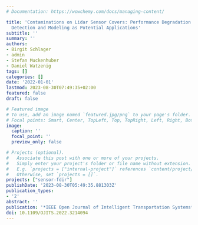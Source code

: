 ```yaml
---
# Documentation: https://wowchemy.com/docs/managing-content/

title: 'Contaminations on Lidar Sensor Covers: Performance Degradation Including Fault
  Detection and Modeling as Potential Applications'
subtitle: ''
summary: ''
authors:
- Birgit Schlager
- admin
- Stefan Muckenhuber
- Daniel Watzenig
tags: []
categories: []
date: '2022-01-01'
lastmod: 2023-08-30T07:49:35+02:00
featured: false
draft: false

# Featured image
# To use, add an image named `featured.jpg/png` to your page's folder.
# Focal points: Smart, Center, TopLeft, Top, TopRight, Left, Right, BottomLeft, Bottom, BottomRight.
image:
  caption: ''
  focal_point: ''
  preview_only: false

# Projects (optional).
#   Associate this post with one or more of your projects.
#   Simply enter your project's folder or file name without extension.
#   E.g. `projects = ["internal-project"]` references `content/project/deep-learning/index.md`.
#   Otherwise, set `projects = []`.
projects: ["sensor-fdir"]
publishDate: '2023-08-30T05:49:35.881303Z'
publication_types:
- '2'
abstract: ''
publication: '*IEEE Open Journal of Intelligent Transportation Systems*'
doi: 10.1109/OJITS.2022.3214094
---
```

